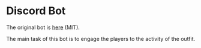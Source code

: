 # Discord Bot

The original bot is [here](https://github.com/RemainNA/auraxis-bot) (MIT).

The main task of this bot is to engage the players to the activity of the outfit.

